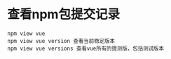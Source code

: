 # 查看npm包提交记录
    npm view vue
    npm view vue version 查看当前稳定版本
    npm view vue versions 查看vue所有的提测版，包括测试版本